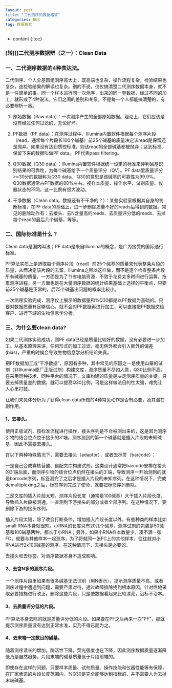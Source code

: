 ```yaml
---
layout: post
title: "二代测序的数据格式"
categories: NGS
tag: 数据格式
---
```


* content
{:toc}


### [转][]二代测序数据辨（之一）：Clean Data
[1]: http://garification.blog.163.com/blog/static/1741330252014624114724457/

### 一、二代测序数据的4种表达法。

二代测序、个人全基因组测序高大上，既高端也复杂，操作流程复杂，检验结果也复杂，连检验结果的解读也复杂。别的不说，仅仅搞清楚二代测序数据本身，就不是一件简单的事。同一个样本进行同一次测序，出来的同一套数据，经过不同的加工，就形成了4种说法。它们之间的差别和关系，不是每一个人都能搞清楚的，有必要辨析一番。

1. 原始数据（Raw data）：一次测序产生的全部原始数据。理论上，它们应该是没有经过任何过滤的，无论好坏。

2. PF数据（PF data）：在测序过程中，Illumina内置软件根据每个测序片段（read，通常每个片段长100个碱基）前25个碱基的质量决定该read是保留还是抛弃。如果没有达到质控标准，则该read的全部碱基都被抛弃；达到标准、保留下来的数据叫做PF data。 PF代表pass filtering。

3. Q30数据（Q30 data）：Illumina内置软件根据统一设定的标准来评判碱基识别结果的可靠性，为每个碱基给予一个质量评分（QV）。PF data里质量评分>=30分的数据称为Q30 data。 Q30的意思是该碱基的可靠性为99.9%。Q30数据通常占PF数据的80%左右。视样本质量、操作水平、试剂质量、仪器状态的不同，这一比例有很大波动。

4. 干净数据（Clean data。数据还有不干净的？）：某些实验室根据其自身的判断标准，在PF data的基础上，进一步删除质量不好的reads后得到的数据。常见的删除动作有：去接头、去N含量高的reads、去质量评分低的reads、去掉每个read的最后几个碱基，等等。 



### 二、国际标准是什么？
Clean data是国内叫法；PF data是来自Illumina的概念，是广为接受的国际通行标准。

PF算法实质上是选取每个测序片段（read）前25个碱基的质量来代表整条片段的质量，从而决定该片段的去留。Illumina之所以这样做，而不是逐个检查整条片段所有碱基的质量，一方面是为了节省电脑资源，不致于花费太多时间进行运算，拖累测序进程，另一方面也是在大量测序数据的统计结果基础上选择的平衡点，只要前25个碱基是正常的，后75个碱基出问题的概率比较小。

一次测序实验完成，测序仪上展示的数据量和%Q30都是以PF数据为基础的。只要对数据质量有足够信心，就不会对PF数据再进行加工，可以直接把PF数据交给客户，进行下游的生物信息学分析。

### 三、为什么要clean data?

 如果二代测序实验成功，则PF data已经是质量比较好的数据，没有必要进一步加工。从基本原理来讲，任何形式的加工过滤，毫无例外都会引入额外的偏差(bias)，严重的时候会导致生物信息学分析结论失真。

 把PF数据加工成“干净数据”，原因有多种，其中常见的原因之一是使用山寨的试剂（非Illumina原厂正版试剂）构建文库，测序质量不尽如人意，Q30比例不高。在采用同种技术、同种平台的情况下，文库构建的质量是决定测序质量的关键。只要去掉质量差的数据，就可以提高Q30比例，可是这样做法目的性太强，难免让人心里打鼓。

 让我们来具体分析为了获得clean data所做的4种常见动作是否有必要，及其潜在副作用。

#### 1、去接头。

 使用正版试剂、按标准流程进行操作，接头序列是不会被测出来的，这是因为测序引物的结合位点位于接头的3'端，测序测到的第一个碱基就是插入片段的未知碱基，因此不需要去接头。

 在以下两种特殊情况下，需要去接头（adaptor），或者去标签（barcode）：

 一是自己合成寡核苷酸、自配文库构建试剂，这类设计通常把barcode安排在接头的3'端后面，而测序引物的结合位点仍然在接头的3'端，导致测序一开始测到的就是barcode序列，标签测完了之后才是插入片段的未知序列。在这种情况下，完成demultiplexing之后，标签序列完成了使命，就要把标签序列删除。

 二是文库的插入片段太短，测序片段长度（通常是100碱基）大于插入片段长度，导致插入片段被测通，一直测到下游接头的部分或者全部序列。在这种情况下，要删除下游的接头序列。

 插入片段太短，除了改变打断条件，增加插入片段长度以外，有些种类的样本比如small RNA本身就很短。小RNA的长度只有20几个碱基，测序试剂的包装是50碱基和100碱基两种，都长于小RNA；另外，如果小RNA样本数量少，凑不满一张FC，就要与其他样本一起测序，为了将就同一张FC上的其他样本，往往就对小RNA进行2x100碱基的测序。在这种情况下，去接头是必要的。

 去接头和去标签，对测序数据本身不造成影响。

#### 2、去含N多的测序片段。

 一个测序片段里如果有很多碱基无法识别（用N表示），提示测序质量不高，或者测序过程中遭遇到问题，需要严肃对待，通过故障排除找到根本原因，针对性地采取必要措施进行改正。删除这些片段，只是使数据看起来比较漂亮，治标不治本。

#### 3、去质量评分低的片段。

 PF算法本身去除的就是质量评分低的片段。如果要在PF之后再来一次“PF”，那就提示测序质量没有达到正常水准，实乃不得已而为之。

#### 4、去末端一定数目的碱基。

 随着测序读长的增加，酶活性下降，荧光强度也在下降，因此测序数据质量逐渐降低乃是自然趋势，片段末端的碱基质量低于片段前端的。

 即使存在这样的问题，只要样本质量、试剂质量、操作技能和仪器性能等有保障，在厂家承诺的片段长度范围内，%Q30是完全能够达到指标的，并不需要人为去掉末端碱基。

